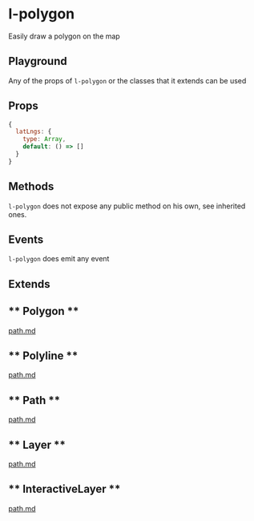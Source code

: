 # l-polygon

Easily draw a polygon on the map

## Playground
Any of the props of `l-polygon` or the classes that it extends can be used

<vuep template="#polygon-example"></vuep>

<script v-pre type="text/x-template" id="polygon-example">

<template>
  <l-map style="height: 100%; width: 100%" :zoom="zoom" :center="center">
    <l-tile-layer :url="url"></l-tile-layer>
      <l-polygon
      :lat-lngs="polygon.latlngs"
      :color="polygon.color">
      </l-polygon>
  </l-map>
</template>

<script>

Vue.component('l-map', Vue2Leaflet.LMap)
Vue.component('l-tile-layer', Vue2Leaflet.LTileLayer)
Vue.component('l-polygon', Vue2Leaflet.LPolygon)

export default {
  data () {
    return {
      url: 'http://{s}.tile.osm.org/{z}/{x}/{y}.png',
      zoom: 8,
      center: [47.413220, -1.319482],
      markerLatLng: [47.313220, -1.319482],
      polygon: {
        latlngs: [[47.2263299, -1.6222], [47.21024000000001, -1.6270065], [47.1969447, -1.6136169], [47.18527929999999, -1.6143036], [47.1794457, -1.6098404], [47.1775788, -1.5985107], [47.1676598, -1.5753365], [47.1593731, -1.5521622], [47.1593731, -1.5319061], [47.1722111, -1.5143967], [47.1960115, -1.4841843], [47.2095404, -1.4848709], [47.2291277, -1.4683914], [47.2533687, -1.5116501], [47.2577961, -1.5531921], [47.26828069, -1.5621185], [47.2657179, -1.589241], [47.2589612, -1.6204834], [47.237287, -1.6266632], [47.2263299, -1.6222]],
        color: 'green'
      },
    };
  }
}
</script>
</script>

## Props

```js
{
  latLngs: {
    type: Array,
    default: () => []
  }
}
```

## Methods

`l-polygon` does not expose any public method on his own, see inherited ones.

## Events

`l-polygon` does emit any event

## Extends

<!-- tabs:start -->

## ** Polygon **

[path.md](../../mixins/polygon.md ':include')

## ** Polyline **

[path.md](../../mixins/polyline.md ':include')

## ** Path **

[path.md](../../mixins/path.md ':include')

## ** Layer **

[path.md](../../mixins/layer.md ':include')

## ** InteractiveLayer **

[path.md](../../mixins/interactive-layer.md ':include')

<!-- tabs:end -->